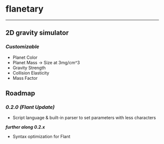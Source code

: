 # flanetary
------------------------
## 2D gravity simulator

### _Customizable_
- Planet Color
- Planet Mass -> Size at 3mg/cm^3
- Gravity Strength
- Collision Elasticity
- Mass Factor

## Roadmap
### _0.2.0 (Flant Update)_

- Script language & built-in parser to set parameters with less characters

**_further along 0.2.x_**

- Syntax optimization for Flant
